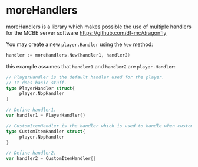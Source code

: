 # moreHandlers
 
moreHandlers is a library which makes possible the use of multiple handlers for the MCBE server software https://github.com/df-mc/dragonfly

You may create a new `player.Handler` using the `New` method:
```go
handler := moreHandlers.New(handler1, handler2)
```

this example assumes that `handler1` and `handler2` are `player.Handler`:

```go
// PlayerHandler is the default handler used for the player.
// It does basic stuff.
type PlayerHandler struct{
     player.NopHandler
}

// Define handler1.
var handler1 = PlayerHandler{}

// CustomItemHandler is the handler which is used to handle when custom items are used.
type CustomItemHandler struct{
     player.NopHandler
}

// Define handler2.
var handler2 = CustomItemHandler{}
```
